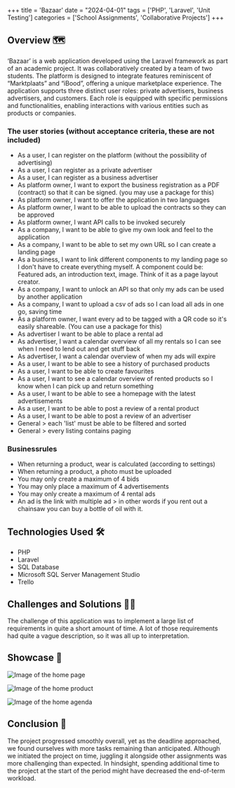 +++
title = 'Bazaar'
date = "2024-04-01"
tags = ['PHP', 'Laravel', 'Unit Testing']
categories = ['School Assignments', 'Collaborative Projects']
+++

## Overview 🗺️
‘Bazaar’ is a web application developed using the Laravel framework as part of an academic project. It was collaboratively created by a team of two students. The platform is designed to integrate features reminiscent of “Marktplaats” and “iBood”, offering a unique marketplace experience. The application supports three distinct user roles: private advertisers, business advertisers, and customers. Each role is equipped with specific permissions and functionalities, enabling interactions with various entities such as products or companies.

### The user stories (without acceptance criteria, these are not included)
- As a user, I can register on the platform (without the possibility of advertising)
- As a user, I can register as a private advertiser
- As a user, I can register as a business advertiser
- As platform owner, I want to export the business registration as a PDF (contract) so that it can be signed. (you may use a package for this)
- As platform owner, I want to offer the application in two languages
- As platform owner, I want to be able to upload the contracts so they can be approved
- As platform owner, I want API calls to be invoked securely
- As a company, I want to be able to give my own look and feel to the application
- As a company, I want to be able to set my own URL so I can create a landing page
- As a business, I want to link different components to my landing page so I don't have to create everything myself. A component could be: Featured ads, an introduction text, image. Think of it as a page layout creator.
- As a company, I want to unlock an API so that only my ads can be used by another application
- As a company, I want to upload a csv of ads so I can load all ads in one go, saving time
- As a platform owner, I want every ad to be tagged with a QR code so it's easily shareable. (You can use a package for this)
- As advertiser I want to be able to place a rental ad
- As advertiser, I want a calendar overview of all my rentals so I can see when I need to lend out and get stuff back
- As advertiser, I want a calendar overview of when my ads will expire
- As a user, I want to be able to see a history of purchased products
- As a user, I want to be able to create favourites
- As a user, I want to see a calendar overview of rented products so I know when I can pick up and return something
- As a user, I want to be able to see a homepage with the latest advertisements
- As a user, I want to be able to post a review of a rental product
- As a user, I want to be able to post a review of an advertiser
- General > each 'list' must be able to be filtered and sorted
- General > every listing contains paging
### Businessrules
- When returning a product, wear is calculated (according to settings)
- When returning a product, a photo must be uploaded
- You may only create a maximum of 4 bids
- You may only place a maximum of 4 advertisements
- You may only create a maximum of 4 rental ads
- An ad is the link with multiple ad > in other words if you rent out a chainsaw you can buy a bottle of oil with it.

## Technologies Used 🛠️
- PHP
- Laravel
- SQL Database
- Microsoft SQL Server Management Studio
- Trello

## Challenges and Solutions 🧗🏻
The challenge of this application was to implement a large list of requirements in quite a short amount of time. A lot of those requirements had quite a vague description, so it was all up to interpretation.

## Showcase 📸
![Image of the home page](/images/portfolio/bazaar_home.jpg)  

![Image of the home product](/images/portfolio/bazaar_product.jpg)  

![Image of the home agenda](/images/portfolio/bazaar_agenda.jpg)

## Conclusion 🏁
The project progressed smoothly overall, yet as the deadline approached, we found ourselves with more tasks remaining than anticipated. Although we initiated the project on time, juggling it alongside other assignments was more challenging than expected. In hindsight, spending additional time to the project at the start of the period might have decreased the end-of-term workload.